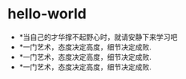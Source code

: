 # hello-world

* *当自己的才华撑不起野心时，就请安静下来学习吧
* *一门艺术，态度决定高度，细节决定成败.
* *一门艺术，态度决定高度，细节决定成败.
* *一门艺术，态度决定高度，细节决定成败.
